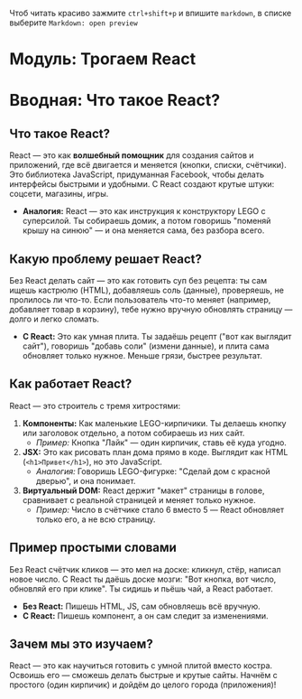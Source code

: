Чтоб читать красиво зажмите `ctrl+shift+p` и впишите `markdown`, в списке выберите `Markdown: open preview`

# Модуль: Трогаем React

# Вводная: Что такое React?

## Что такое React?
React — это как **волшебный помощник** для создания сайтов и приложений, где всё двигается и меняется (кнопки, списки, счётчики). Это библиотека JavaScript, придуманная Facebook, чтобы делать интерфейсы быстрыми и удобными. С React создают крутые штуки: соцсети, магазины, игры.

- **Аналогия:** React — это как инструкция к конструктору LEGO с суперсилой. Ты собираешь домик, а потом говоришь "поменяй крышу на синюю" — и она меняется сама, без разбора всего.

## Какую проблему решает React?
Без React делать сайт — это как готовить суп без рецепта: ты сам ищешь кастрюлю (HTML), добавляешь соль (данные), проверяешь, не пролилось ли что-то. Если пользователь что-то меняет (например, добавляет товар в корзину), тебе нужно вручную обновлять страницу — долго и легко сломать.

- **С React:** Это как умная плита. Ты задаёшь рецепт ("вот как выглядит сайт"), говоришь "добавь соли" (измени данные), и плита сама обновляет только нужное. Меньше грязи, быстрее результат.

## Как работает React?
React — это строитель с тремя хитростями:

1. **Компоненты:** Как маленькие LEGO-кирпичики. Ты делаешь кнопку или заголовок отдельно, а потом собираешь из них сайт.
   - *Пример:* Кнопка "Лайк" — один кирпичик, ставь её куда угодно.
2. **JSX:** Это как рисовать план дома прямо в коде. Выглядит как HTML (`<h1>Привет</h1>`), но это JavaScript.
   - *Аналогия:* Говоришь LEGO-фигурке: "Сделай дом с красной дверью", и она понимает.
3. **Виртуальный DOM:** React держит "макет" страницы в голове, сравнивает с реальной страницей и меняет только нужное.
   - *Пример:* Число в счётчике стало 6 вместо 5 — React обновляет только его, а не всю страницу.

## Пример простыми словами
Без React счётчик кликов — это мел на доске: кликнул, стёр, написал новое число. С React ты даёшь доске мозги: "Вот кнопка, вот число, обновляй его при клике". Ты сидишь и пьёшь чай, а React работает.

- **Без React:** Пишешь HTML, JS, сам обновляешь всё вручную.
- **С React:** Пишешь компонент, а он сам следит за изменениями.

## Зачем мы это изучаем?
React — это как научиться готовить с умной плитой вместо костра. Освоишь его — сможешь делать быстрые и крутые сайты. Начнём с простого (один кирпичик) и дойдём до целого города (приложения)!
